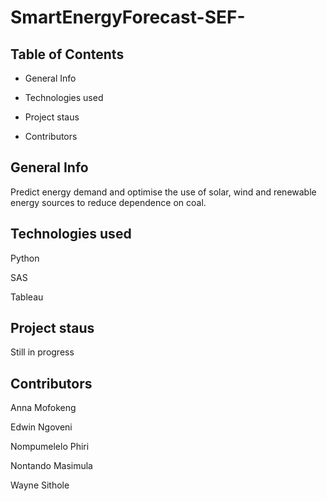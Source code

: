 # SmartEnergyForecast-SEF-

## Table of Contents

- General Info

- Technologies used

- Project staus

- Contributors

## General Info
Predict energy demand and optimise the use of solar, wind and renewable energy sources to reduce dependence on coal.

## Technologies used

Python

SAS

Tableau



## Project staus

Still in progress

## Contributors

Anna Mofokeng

Edwin Ngoveni

Nompumelelo Phiri

Nontando Masimula

Wayne Sithole
